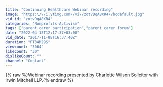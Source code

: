 ```yaml
---
title: "Continuing Healthcare Webinar recording"
image: "https:\/\/i.ytimg.com\/vi\/zotvDqA8XR4\/hqdefault.jpg"
vid_id: "zotvDqA8XR4"
categories: "Nonprofits-Activism"
tags: ["parent carer participation","parent carer forum"]
date: "2022-04-13T12:17:37+03:00"
vid_date: "2017-11-08T16:37:40Z"
duration: "PT34M29S"
viewcount: "5064"
likeCount: "30"
dislikeCount: ""
channel: "Contact"
---
```

{% raw %}Webinar recording presented by Charlotte Wilson Solicitor with Irwin Mitchell LLP.{% endraw %}
